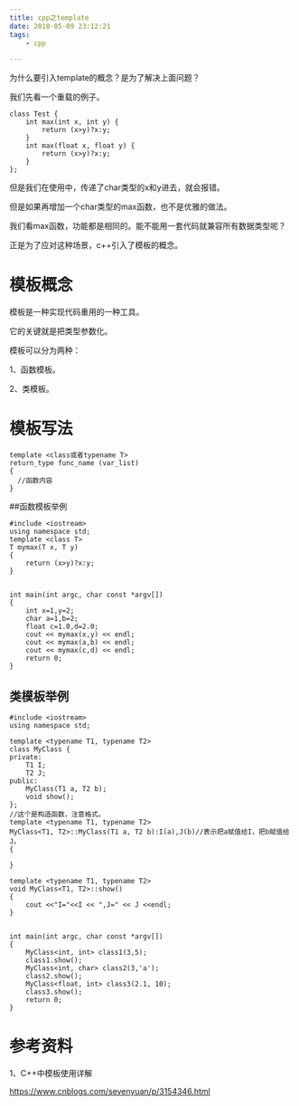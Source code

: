 ```yaml
---
title: cpp之template
date: 2018-05-09 23:12:21
tags:
	- cpp

---
```




为什么要引入template的概念？是为了解决上面问题？

我们先看一个重载的例子。

```
class Test {
	int max(int x, int y) {
		return (x>y)?x:y;
	}
	int max(float x, float y) {
		return (x>y)?x:y;
	}
};
```

但是我们在使用中，传递了char类型的x和y进去，就会报错。

但是如果再增加一个char类型的max函数，也不是优雅的做法。

我们看max函数，功能都是相同的。能不能用一套代码就兼容所有数据类型呢？

正是为了应对这种场景，c++引入了模板的概念。



# 模板概念

模板是一种实现代码重用的一种工具。

它的关键就是把类型参数化。

模板可以分为两种：

1、函数模板。

2、类模板。



# 模板写法

```
template <class或者typename T>
return_type func_name (var_list)
{
  //函数内容
}
```

##函数模板举例

```
#include <iostream>
using namespace std;
template <class T>
T mymax(T x, T y)
{
	return (x>y)?x:y;
}


int main(int argc, char const *argv[])
{
	int x=1,y=2;
	char a=1,b=2;
	float c=1.0,d=2.0;
	cout << mymax(x,y) << endl;
	cout << mymax(a,b) << endl;
	cout << mymax(c,d) << endl;
	return 0;
}
```

## 类模板举例

```
#include <iostream>
using namespace std;

template <typename T1, typename T2>
class MyClass {
private:
	T1 I;
	T2 J;
public:
	MyClass(T1 a, T2 b);
	void show();
};
//这个是构造函数，注意格式。
template <typename T1, typename T2>
MyClass<T1, T2>::MyClass(T1 a, T2 b):I(a),J(b)//表示把a赋值给I，把b赋值给J。
{

}

template <typename T1, typename T2>
void MyClass<T1, T2>::show()
{
	cout <<"I="<<I << ",J=" << J <<endl;
}


int main(int argc, char const *argv[])
{
	MyClass<int, int> class1(3,5);
	class1.show();
	MyClass<int, char> class2(3,'a');
	class2.show();
	MyClass<float, int> class3(2.1, 10);
	class3.show();
	return 0;
}

```





# 参考资料

1、C++中模板使用详解

https://www.cnblogs.com/sevenyuan/p/3154346.html